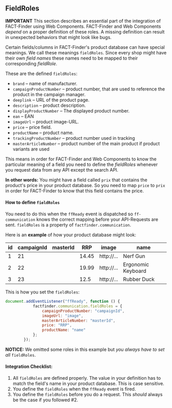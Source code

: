 ## FieldRoles

**IMPORTANT** This section describes an essential part of the integration
of FACT-Finder using Web Components. FACT-Finder and Web Components _depend_
on a proper definition of these roles. A missing definition can result in
unexpected behaviors that might look like bugs.

Certain fields/columns in FACT-Finder's product database can have special
meanings. We call these meanings `fieldRoles`. Since every shop might
have their own _field names_ these names need to be mapped to their
corresponding _fieldRole_.

These are the defined `fieldRoles`:

- `brand` – name of manufacturer.
- `campaignProductNumber` – product number, that are used to reference the
product in the campaign manager.
- `deeplink` – URL of the product page.
- `description` – product description.
- `displayProductNumber` – The displayed product number.
- `ean` – EAN
- `imageUrl` – product image-URL.
- `price` – price field.
- `productName` – product name.
- `trackingProductNumber` – product number used in tracking
- `masterArticleNumber` – product number of the main product if product
variants are used

This means in order for FACT-Finder and Web Components to know the
particular meaning of a field you need to define the _fieldRoles_ whenever
you request data from any API except the search API.

**In other words:** You might have a field called `prix` that contains the
product's price in your product database. So you need to map `price` to
`prix` in order for FACT-Finder to know that this field contains the price.

#### How to define `fieldRoles`

You need to do this when the `ffReady` event is dispatched so
`ff-communication` knows the correct mapping before your API-Requests are
sent. `fieldRoles` is a property of `factfinder.communication`.

Here is an **example** of how your product database might look:


| id | campaignId | masterId | RRP   | image      | name               |
|----|------------|----------|-------|------------|--------------------|
| 1  | 21         |          | 14.45 | http://... | Nerf Gun           |
| 2  | 22         |          | 19.99 | http://... | Ergonomic Keyboard |
| 3  | 23         |          | 12.5  | http://... | Rubber Duck        |

This is how you set the `fieldRoles`:

```Javascript
document.addEventListener("ffReady", function () {
            factfinder.communication.fieldRoles = {
                campaignProductNumber: "campaignId",
                imageUrl: "image",
                masterArticleNumber: "masterId",
                price: "RRP",
                productName: "name"
            };
        });
```

**NOTICE:** We omitted some roles in this example but
_you always have to set all_ `fieldRoles`.


#### Integration Checklist:
1. All `fieldRoles` are defined properly. The value in your definition has
to match the field's name in your product database. This is case sensitive.
2. You define the `fieldRoles` when the `ffReady` event is fired.
3. You define the `fieldRoles` before you do a request. This _should_
always be the case if you followed #2.

